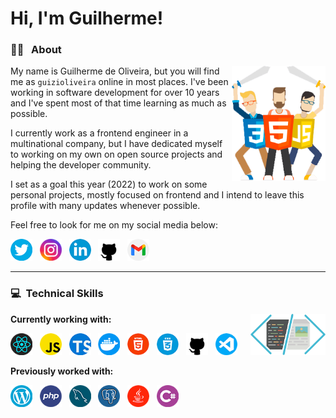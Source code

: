 # Hi, I'm Guilherme!

### :man_technologist: &nbsp; About
<img src="images/warriors.png" width=150 align="right" />

My name is Guilherme de Oliveira, but you will find me as `guizioliveira` online in most places. I've been working in software development for over 10 years and I've spent most of that time learning as much as possible.

I currently work as a frontend engineer in a multinational company, but I have dedicated myself to working on my own on open source projects and helping the developer community. 

I set as a goal this year (2022) to work on some personal projects, mostly focused on frontend and I intend to leave this profile with many updates whenever possible.

Feel free to look for me on my social media below:

[<img src="icons/twitter.png" alt="Twitter" width="35"/>](https://twitter.com/guizioliveira)&nbsp;&nbsp;
[<img src="icons/instagram.png" alt="Instagram" width="35"/>](https://www.instagram.com/guizioliveira/)&nbsp;&nbsp;
[<img src="icons/linkedin.png" alt="Linkedin" width="35"/>](https://linkedin.com/in/guilherme-de-oliveira/)&nbsp;&nbsp;
[<img src="icons/github.png" alt="Github" width="35"/>](https://github.com/guizioliveira)&nbsp;&nbsp;
[<img src="icons/gmail.png" alt="Gmail" width="35"/>](mailto:guizi.oliveira@gmail.com)

---
### :computer: &nbsp;Technical Skills
<img src="images/code.png" width=120 align="right" />

**Currently working with:**

[<img src="icons/react.png" alt="React" width="35"/>]("https://reactjs.org/)&nbsp;&nbsp;
[<img src="icons/javascript.png" alt="Javascript" width="35"/>](https://en.wikipedia.org/wiki/JavaScript)&nbsp;&nbsp;
[<img src="icons/typescript.png" alt="Typescript" width="35"/>](https://www.typescriptlang.org/)&nbsp;&nbsp;
[<img src="icons/docker.png " alt="Docker" width="35"/>](https://www.docker.com/)&nbsp;&nbsp;
[<img src="icons/html.png" alt="HTML 5" width="35"/>](https://en.wikipedia.org/wiki/HTML)&nbsp;&nbsp;
[<img src="icons/css.png" alt="CSS 3" width="35"/>](https://en.wikipedia.org/wiki/CSS)&nbsp;&nbsp;
[<img src="icons/github.png" alt="Github" width="35"/>](https://github.com)&nbsp;&nbsp;
[<img src="icons/visual-studio-code.png" alt="Visual Studio Code" width="35"/>](https://code.visualstudio.com/)

**Previously worked with:**

[<img src="icons/wordpress.png" alt="Wordpress" width="35"/>](https://wordpress.org/)&nbsp;&nbsp;
[<img src="icons/php.png" alt="PHP" width="35"/>](https://www.php.net/)&nbsp;&nbsp;
[<img src="icons/mysql.png" alt="MySQL" width="35"/>](https://www.mysql.com/)&nbsp;&nbsp;
[<img src="icons/postgress.png" alt="PostgreSQL" width="35"/>](https://www.postgresql.org/)&nbsp;&nbsp;
[<img src="icons/java.png" alt="Java" width="35"/>](https://code.visualstudio.com/)&nbsp;&nbsp;
[<img src="icons/csharp.png" alt="CSharp" width="35"/>](http://csharp.net/)
